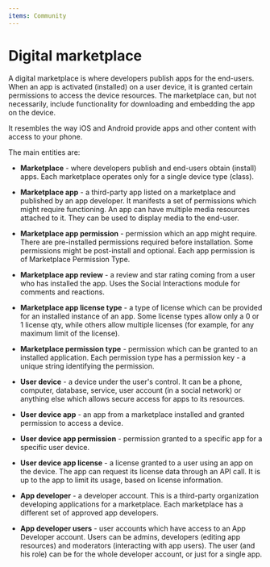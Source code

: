 ```yaml
---
items: Community
---
```


# Digital marketplace

A digital marketplace is where developers publish apps for the end-users. When an app is activated (installed) on a user device, it is granted certain permissions to access the device resources. The marketplace can, but not necessarily, include functionality for downloading and embedding the app on the device.

It resembles the way iOS and Android provide apps and other content with access to your phone.

The main entities are:

- **Marketplace** - where developers publish and end-users obtain (install) apps. Each marketplace operates only for a single device type (class).

- **Marketplace app** - a third-party app listed on a marketplace and published by an app developer. It manifests a set of permissions which might require functioning. An app can have multiple media resources attached to it. They can be used to display media to the end-user. 

- **Marketplace app permission** - permission which an app might require. There are pre-installed permissions required before installation. Some permissions might be post-install and optional. Each app permission is of Marketplace Permission Type.

- **Marketplace app review** - a review and star rating coming from a user who has installed the app. Uses the Social Interactions module for comments and reactions.

- **Marketplace app license type** - a type of license which can be provided for an installed instance of an app. Some license types allow only a 0 or 1 license qty, while others allow multiple licenses (for example, for any maximum limit of the license).

- **Marketplace permission type** - permission which can be granted to an installed application. Each permission type has a permission key - a unique string identifying the permission.

- **User device** - a device under the user's control. It can be a phone, computer, database, service, user account (in a social network) or anything else which allows secure access for apps to its resources.

- **User device app** - an app from a marketplace installed and granted permission to access a device.

- **User device app permission** - permission granted to a specific app for a specific user device.

- **User device app license** - a license granted to a user using an app on the device. The app can request its license data through an API call. It is up to the app to limit its usage, based on license information.

- **App developer** - a developer account. This is a third-party organization developing applications for a marketplace. Each marketplace has a different set of approved app developers.

- **App developer users** - user accounts which have access to an App Developer account. Users can be admins, developers (editing app resources) and moderators (interacting with app users). The user (and his role) can be for the whole developer account, or just for a single app.


